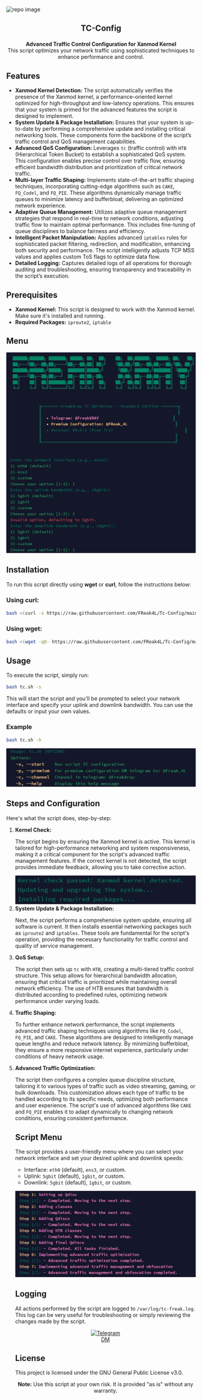 <img src="https://socialify.git.ci/FReak4L/Tc-Config/image?description=1&font=Source%20Code%20Pro&language=1&logo=https%3A%2F%2Fraw.githubusercontent.com%2FFReak4L%2Fwarp-plus%2Fmain%2Fimg%2F%2540FReakXray.png&name=1&pattern=Brick%20Wall&theme=Dark" alt="repo image" />

<H2><p align="center"><strong>TC-Config</strong></p></H2>


<p align="center">
  <strong>Advanced Traffic Control Configuration for Xanmod Kernel</strong><br />
  This script optimizes your network traffic using sophisticated techniques to enhance performance and control.
</p>

## Features

<ul>
  <li><strong>Xanmod Kernel Detection:</strong> The script automatically verifies the presence of the Xanmod kernel, a performance-oriented kernel optimized for high-throughput and low-latency operations. This ensures that your system is primed for the advanced features the script is designed to implement.</li>
  <li><strong>System Update & Package Installation:</strong> Ensures that your system is up-to-date by performing a comprehensive update and installing critical networking tools. These components form the backbone of the script’s traffic control and QoS management capabilities.</li>
  <li><strong>Advanced QoS Configuration:</strong> Leverages <code>tc</code> (traffic control) with <code>HTB</code> (Hierarchical Token Bucket) to establish a sophisticated QoS system. This configuration enables precise control over traffic flow, ensuring efficient bandwidth distribution and prioritization of critical network traffic.</li>
  <li><strong>Multi-layer Traffic Shaping:</strong> Implements state-of-the-art traffic shaping techniques, incorporating cutting-edge algorithms such as <code>CAKE</code>, <code>FQ_Codel</code>, and <code>FQ_PIE</code>. These algorithms dynamically manage traffic queues to minimize latency and bufferbloat, delivering an optimized network experience.</li>
  <li><strong>Adaptive Queue Management:</strong> Utilizes adaptive queue management strategies that respond in real-time to network conditions, adjusting traffic flow to maintain optimal performance. This includes fine-tuning of queue disciplines to balance fairness and efficiency.</li>
  <li><strong>Intelligent Packet Manipulation:</strong> Applies advanced <code>iptables</code> rules for sophisticated packet filtering, redirection, and modification, enhancing both security and performance. The script intelligently adjusts TCP MSS values and applies custom ToS flags to optimize data flow.</li>
  <li><strong>Detailed Logging:</strong> Captures detailed logs of all operations for thorough auditing and troubleshooting, ensuring transparency and traceability in the script’s execution.</li>
</ul>


## Prerequisites

<ul>
  <li><strong>Xanmod Kernel:</strong> This script is designed to work with the Xanmod kernel. Make sure it's installed and running.</li>
  <li><strong>Required Packages:</strong> <code>iproute2</code>, <code>iptable</code></li>
</ul>

## Menu 
<img src="https://raw.githubusercontent.com/FReak4L/Tc-Config/main/img/menu.jpg" alt="Menu Script" />

## Installation

<p>To run this script directly using <strong>wget</strong> or <strong>curl</strong>, follow the instructions below:</p>

<h3>Using curl:</h3>

```bash
bash <(curl -s https://raw.githubusercontent.com/FReak4L/Tc-Config/main/tc.sh) -s
```

<h3>Using wget:</h3>

```bash
bash <(wget -qO- https://raw.githubusercontent.com/FReak4L/Tc-Config/main/tc.sh) -s
```

## Usage

<p>To execute the script, simply run:</p>

```bash
bash tc.sh -s
```

<p>This will start the script and you'll be prompted to select your network interface and specify your uplink and downlink bandwidth. You can use the defaults or input your own values.</p>

<h3>Example</h3>

```bash
bash tc.sh -h
```
<img src="https://raw.githubusercontent.com/FReak4L/Tc-Config/main/img/help.jpg" alt="Help Menu" />

## Steps and Configuration

Here's what the script does, step-by-step:

<ol>
  <li>
    <strong>Kernel Check:</strong> 
    <p>The script begins by ensuring the Xanmod kernel is active. This kernel is tailored for high-performance networking and system responsiveness, making it a critical component for the script's advanced traffic management features. If the correct kernel is not detected, the script provides immediate feedback, allowing you to take corrective action.</p>
    <img src="https://raw.githubusercontent.com/FReak4L/Tc-Config/main/img/chk-kernel.jpg" alt="Kernel Check" />
  </li>
  
  <li>
    <strong>System Update & Package Installation:</strong> 
    <p>Next, the script performs a comprehensive system update, ensuring all software is current. It then installs essential networking packages such as <code>iproute2</code> and <code>iptables</code>. These tools are fundamental for the script's operation, providing the necessary functionality for traffic control and quality of service management.</p>
  </li>
  
  <li>
    <strong>QoS Setup:</strong> 
    <p>The script then sets up <code>tc</code> with <code>HTB</code>, creating a multi-tiered traffic control structure. This setup allows for hierarchical bandwidth allocation, ensuring that critical traffic is prioritized while maintaining overall network efficiency. The use of HTB ensures that bandwidth is distributed according to predefined rules, optimizing network performance under varying loads.</p>
  </li>
  
  <li>
    <strong>Traffic Shaping:</strong> 
    <p>To further enhance network performance, the script implements advanced traffic shaping techniques using algorithms like <code>FQ_Codel</code>, <code>FQ_PIE</code>, and <code>CAKE</code>. These algorithms are designed to intelligently manage queue lengths and reduce network latency. By minimizing bufferbloat, they ensure a more responsive internet experience, particularly under conditions of heavy network usage.</p>
  </li>
  
  <li>
    <strong>Advanced Traffic Optimization:</strong>
    <p>The script then configures a complex queue discipline structure, tailoring it to various types of traffic such as video streaming, gaming, or bulk downloads. This customization allows each type of traffic to be handled according to its specific needs, optimizing both performance and user experience. The script's use of advanced algorithms like <code>CAKE</code> and <code>FQ_PIE</code> enables it to adapt dynamically to changing network conditions, ensuring consistent performance.</p>
  </li>


## Script Menu

<p>The script provides a user-friendly menu where you can select your network interface and set your desired uplink and downlink speeds:</p>

<ul>
  <li>Interface: <code>eth0</code> (default), <code>ens3</code>, or custom.</li>
  <li>Uplink: <code>5gbit</code> (default), <code>1gbit</code>, or custom.</li>
  <li>Downlink: <code>5gbit</code> (default), <code>1gbit</code>, or custom.</li>
</ul>

<p align="center">
  <img src="https://raw.githubusercontent.com/FReak4L/Tc-Config/main/img/step.jpg" alt="Script Steps" />
</p>

## Logging

<p>All actions performed by the script are logged to <code>/var/log/tc-freak.log</code>. This log can be very useful for troubleshooting or simply reviewing the changes made by the script.</p>

<p align="center">
  <a href="https://t.me/FReak_4L">
    <img src="https://img.icons8.com/?size=100&id=k4jADXhS5U1t&format=png&color=000000" alt="Telegram" />
  </a>
  <br />
  <a href="https://t.me/FReak_4L">DM</a>
</p>

## License

<p>This project is licensed under the GNU General Public License v3.0.</p>

<p align="center"><strong>Note:</strong> Use this script at your own risk. It is provided "as is" without any warranty.</p>
